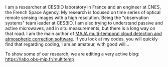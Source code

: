 ###
I am a researcher at CESBIO laboratory in France and an engineer at CNES, the French Space Agency. My research is focused on time series of optical remote sensing images with a high resolution. Being the "observation systems" team leader at CESBIO, I am also trying to understand passive and active microwaves, and in situ measurements, but there is a long way on that road. I am the main author of [MAJA multi-temporal cloud detection and atmospheric correction software](https://labo.obs-mip.fr/multitemp/maccs-how-it-works/). If you look at my codes, you will quickly find that regarding coding, I am an amateur, with good will...

To show some of our research, we are editing a very active blog: https://labo.obs-mip.fr/multitemp



<!--
**olivierhagolle/olivierhagolle** is a ✨ _special_ ✨ repository because its `README.md` (this file) appears on your GitHub profile.

Here are some ideas to get you started:

- 🔭 I’m currently working on ...
- 🌱 I’m currently learning ...
- 👯 I’m looking to collaborate on ...
- 🤔 I’m looking for help with ...
- 💬 Ask me about ...
- 📫 How to reach me: ...
- 😄 Pronouns: ...
- ⚡ Fun fact: ...
-->
